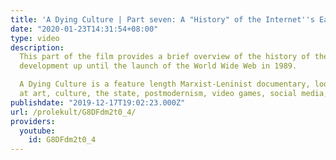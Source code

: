 ```yaml
---
title: 'A Dying Culture | Part seven: A "History" of the Internet''s Early Development'
date: "2020-01-23T14:31:54+08:00"
type: video
description:
  This part of the film provides a brief overview of the history of the internet's
  development up until the launch of the World Wide Web in 1989.

  A Dying Culture is a feature length Marxist-Leninist documentary, looking
  at art, culture, the state, postmodernism, video games, social media, war and crisis.
publishdate: "2019-12-17T19:02:23.000Z"
url: /prolekult/G8DFdm2t0_4/
providers:
  youtube:
    id: G8DFdm2t0_4
---
```

